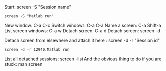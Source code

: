 Start: screen -S "Session name"
```console
screen -S "Matlab run"
```
	
New window: C-a C-c
Switch windows: C-a C-a
Name a screen: C-a Shift-a
List screen windows: C-a w
Detach screen: C-a d
Detach screen: screen -d

Detach screen from elsewhere and attach it here : screen -d -r "Session id"
```console
screen -d -r 12940.Matlab run
```

List all detached sessions: screen -list
And the obvious thing to do if you are stuck: man screen
